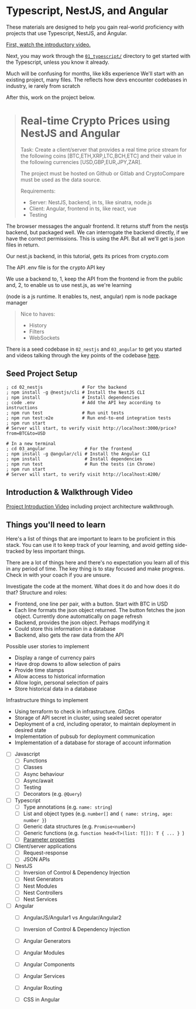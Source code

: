 # Typescript, NestJS, and Angular

These materials are designed to help you gain real-world proficiency with
projects that use Typescript, NestJS, and Angular.

[First, watch the introductory video.](https://youtu.be/JO7JguGd11I)

Next, you may work through the [`01_typescript/`](01_typescript) directory to
get started with the Typescript, unless you know it already.

Much will be confusing for months, like k8s experience
We'll start with an existing project, many files. The reflects how devs encounter codebases in industry, ie rarely from scratch

After this, work on the project below.

> # Real-time Crypto Prices using NestJS and Angular
> 
> Task: Create a client/server that provides a real time price stream for the
> following coins [BTC,ETH,XRP,LTC,BCH,ETC] and their value in the following
> currencies [USD,GBP,EUR,JPY,ZAR].
> 
> The project must be hosted on Github or Gitlab and CryptoCompare must be used
> as the data source.
> 
> Requirements:
> * Server: NestJS, backend, in ts, like sinatra, node.js
> * Client: Angular, frontend in ts, like react, vue
> * Testing

The browser messages the angualr frontend. It returns stuff from the nestjs backend, but packaged well. We can interrogate the backend directly, if we have the correct permissions. This is using the API. But all we'll get is json files in return.

Our nest.js backend, in this tutorial, gets its prices from crypto.com

The API .env file is for the crypto API key

We use a backend to, 1, keep the API from the frontend ie from the public and, 2, to enable us to use nest.js, as we're learning

(node is a js runtime. It enables ts, nest, angular)
npm is node package manager

>
> Nice to haves:
> * History
> * Filters
> * WebSockets

There is a seed codebase in `02_nestjs` and `03_angular` to get you started and
videos talking through the key points of the codebase
[here](#introduction--walkthrough-video).

## Seed Project Setup

```shell
; cd 02_nestjs               # For the backend
; npm install -g @nestjs/cli # Install the NestJS CLI
; npm install                # Install dependencies
; code .env                  # Add the API key according to instructions
; npm run test               # Run unit tests
; npm run test:e2e           # Run end-to-end integration tests
; npm run start
# Server will start, to verify visit http://localhost:3000/price?from=BTC&to=USD
```

```shell
# In a new terminal
; cd 03_angular               # For the frontend
; npm install -g @angular/cli # Install the Angular CLI
; npm install                 # Install dependencies
; npm run test                # Run the tests (in Chrome)
; npm run start
# Server will start, to verify visit http://localhost:4200/
```

## Introduction & Walkthrough Video

[Project Introduction Video](https://youtu.be/JO7JguGd11I) including project
architecture walkthrough.

## Things you'll need to learn

Here's a list of things that are important to learn to be proficient in this
stack. You can use it to keep track of your learning, and avoid getting
side-tracked by less important things.

There are a lot of things here and there's no expectation you learn all of this
in any period of time. The key thing is to stay focused and make progress. Check
in with your coach if you are unsure.

<!-- Perhaps best to focus on the nest/backend, neglecting frontend altogether? Is it even possible for frontend code to impact the infrastructure? Presumably, yes, but all bugs I've seen so far have been backend. I could return to angular/frontend in December, one main PD courses are done, to have something pretty and relaxing to do over the holidays -->


Investigate the code at the moment. What does it do and how does it do that?
Structure and roles:
- Frontend, one line per pair, with a button. Start with BTC in USD
- Each line formats the json object returned. The button fetches the json object. Currently done automatically on page refresh
- Backend, provides the json object. Perhaps modifying it
- Could store this information in a database
- Backend, also gets the raw data from the API

Possible user stories to implement
- Display a range of currency pairs
- Have drop downs to allow selection of pairs
- Provide time stamps
- Allow access to historical information
- Allow login, personal selection of pairs
- Store historical data in a database

Infrastructure things to implement
- Using terraform to check in infrastructure. GitOps
- Storage of API secret in cluster, using sealed secret operator
- Deployment of a crd, including operator, to maintain deployment in desired state
- Implementation of pubsub for deployment communication
- Implementation of a database for storage of account information

- [ ] Javascript
  - [ ] Functions
  - [ ] Classes
  - [ ] Async behaviour
  - [ ] Async/await
  - [ ] Testing
  - [ ] Decorators (e.g. `@Query`)
- [ ] Typescript
  - [ ] Type annotations (e.g. `name: string`)
  - [ ] List and object types (e.g. `number[]` and `{ name: string, age: number }`)
  - [ ] Generic data structures (e.g. `Promise<number>`)
  - [ ] Generic functions (e.g. `function head<T>(list: T[]): T { ... } `)
  - [ ] [Parameter properties](https://www.typescriptlang.org/docs/handbook/2/classes.html#parameter-properties)
- [ ] Client/server applications
  - [ ] Request-response
  - [ ] JSON APIs
- [ ] NestJS
  - [ ] Inversion of Control & Dependency Injection
  - [ ] Nest Generators
  - [ ] Nest Modules
  - [ ] Nest Controllers
  - [ ] Nest Services
- [ ] Angular
  - [ ] AngularJS/Angular1 vs Angular/Angular2
  - [ ] Inversion of Control & Dependency Injection
  - [ ] Angular Generators
  - [ ] Angular Modules
  - [ ] Angular Components
  - [ ] Angular Services
  - [ ] Angular Routing
  - [ ] CSS in Angular

